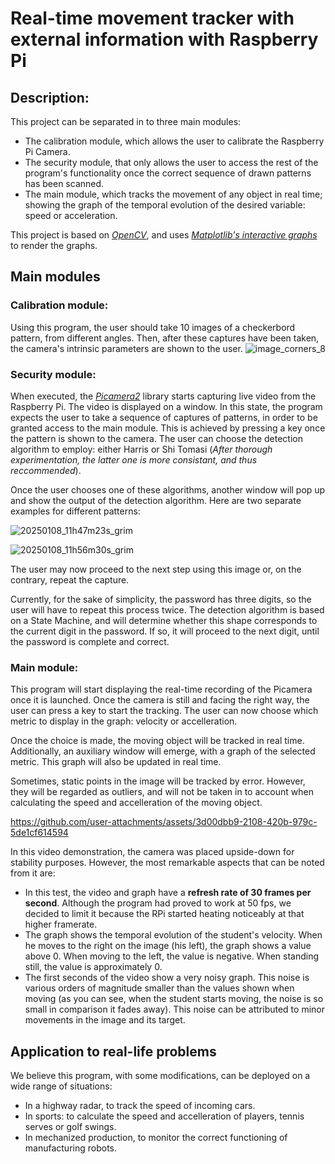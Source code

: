 # Real-time movement tracker with external information with Raspberry Pi

## Description:
This project can be separated in to three main modules:
-  The calibration module, which allows the user to calibrate the Raspberry Pi Camera.
-  The security module, that only allows the user to access the rest of the program's functionality once the correct sequence of drawn patterns has been scanned.
-  The main module, which tracks the movement of any object in real time; showing the graph of the temporal evolution of the desired variable: speed or acceleration.

This project is based on [*OpenCV*](https://github.com/opencv/opencv/wiki), and uses [*Matplotlib's interactive graphs*](https://matplotlib.org/stable/users/explain/figure/interactive.html) to render the graphs.

## Main modules
### Calibration module:
Using this program, the user should take 10 images of a checkerbord pattern, from different angles. Then, after these captures have been taken, the camera's intrinsic parameters are shown to the user.
![image_corners_8](https://github.com/user-attachments/assets/d0d7076a-d28f-41ad-8f40-753574385f84)



### Security module:
When executed, the [*Picamera2*](https://datasheets.raspberrypi.com/camera/picamera2-manual.pdf) library starts capturing live video from the Raspberry Pi. The video is displayed on a window.
In this state, the program expects the user to take a sequence of captures of patterns, in order to be granted access to the main module. This is achieved by pressing a key once
the pattern is shown to the camera. The user can choose the detection algorithm to employ: either Harris or Shi Tomasi (_After thorough experimentation, the latter one is more consistant, and thus reccommended_).

Once the user chooses one of these algorithms, another window will pop up and show the output of the detection algorithm. Here are two separate examples for different patterns:

![20250108_11h47m23s_grim](https://github.com/user-attachments/assets/7562dbfd-a68d-48c6-8ce9-94e28a7704cb)


![20250108_11h56m30s_grim](https://github.com/user-attachments/assets/4dc2133c-7d54-4338-808f-f45388e675f3)


The user may now proceed to the next step using this image or, on the contrary, repeat the capture.

Currently, for the sake of simplicity, the password has three digits, so the user will have to repeat this process twice.
The detection algorithm is based on a State Machine, and will determine whether this shape corresponds to the current digit in the password. If so, it will proceed to the next digit, until the password is complete and correct.


### Main module:
This program will start displaying the real-time recording of the Picamera once it is launched. Once the camera is still and facing the right way, the user can press a key to start the tracking. 
The user can now choose which metric to display in the graph: velocity or accelleration.

Once the choice is made, the moving object will be tracked in real time. Additionally, an auxiliary window will emerge, with a graph of the selected metric. This graph will also be updated in real time.

Sometimes, static points in the image will be tracked by error. However, they will be regarded as outliers, and will not be taken in to account when calculating the speed and accelleration of the moving object.


https://github.com/user-attachments/assets/3d00dbb9-2108-420b-979c-5de1cf614594


In this video demonstration, the camera was placed upside-down for stability purposes. However, the most remarkable aspects that can be noted from it are:
- In this test, the video and graph have a **refresh rate of 30 frames per second**. Although the program had proved to work at 50 fps, we decided to limit it because the RPi started heating noticeably at that higher framerate.
- The graph shows the temporal evolution of the student's velocity. When he moves to the right on the image (his left), the graph shows a value above 0. When moving to the left, the value is negative. When standing still, the value is approximately 0.
- The first seconds of the video show a very noisy graph. This noise is various orders of magnitude smaller than the values shown when moving (as you can see, when the student starts moving, the noise is so small in comparison it fades away). This noise can be attributed to minor movements in the image and its target.

## Application to real-life problems
We believe this program, with some modifications, can be deployed on a wide range of situations:
- In a highway radar, to track the speed of incoming cars.
- In sports: to calculate the speed and accelleration of players, tennis serves or golf swings.
- In mechanized production, to monitor the correct functioning of manufacturing robots.
